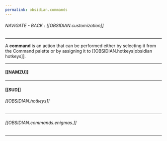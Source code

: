 ```yaml
---
permalink: obsidian.commands
---
```

###### NAVIGATE - BACK : [[OBSIDIAN.customization]]
------

A **command** is an action that can be performed either by selecting it from the Command palette or by assigning it to [[OBSIDIAN.hotkeys|obsidian hotkeys]].

------
#### [[NAMZU]]



----
#### [[SUD]]

###### [[OBSIDIAN.hotkeys]]


----
###### [[OBSIDIAN.commands.enigmas.]]
-------

